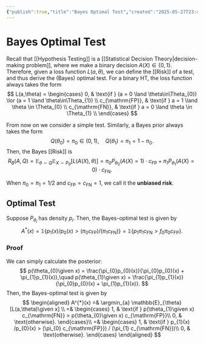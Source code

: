 ```yaml
---
{"publish":true,"title":"Bayes Optimal Test","created":"2025-05-27T23:48:18","modified":"2025-05-31T20:00:05","cssclasses":"","state":"done","sup":["[[Hypothesis Testing]]","[[Bayes Optimality]]"],"aliases":null,"type":"note"}
---
```



# Bayes Optimal Test

Recall that [[Hypothesis Testing]] is a [[Statistical Decision Theory\|decision-making problem]], where we make a binary decision $A(X)\in \{0,1\}$.
Therefore, given a loss function $L(a,\theta)$, we can define the [[Risk]] of a test, and thus derive the (Bayes) optimal test.
For a binary HT, the loss function always takes the form
$$
L(a,\theta) = \begin{cases}
0, & \text{if } (a = 0 \land \theta\in\Theta_{0}) \lor (a = 1 \land \theta\in\Theta_{1}) \\
c_{\mathrm{FP}}, & \text{if } a = 1 \land  \theta \in \Theta_{0} \\
c_{\mathrm{FN}}, & \text{if } a = 0 \land  \theta \in \Theta_{1} \\
\end{cases}
$$

From now on we consider a simple test.
Similarly, a Bayes prior always takes the form
$$
Q(\theta_{0}) = \pi_{0}\in (0,1), \quad Q(\theta_{1}) = \pi_{1} = 1 - \pi_{0}.
$$
Then, the Bayes [[Risk]] is
$$
R_{B}(A,Q) = \mathbb{E}_{\theta \sim Q} \mathbb{E}_{X \sim P_{\theta }} [L(A(X),\theta)]
= \pi_{0}P_{\theta_{0}}(A(X)=1) \cdot c_{\mathrm{FP}} + \pi_{1}P_{\theta_{1}}(A(X)=0) \cdot c_{\mathrm{FN}}.
$$

When $\pi_{0}=\pi_{1}=1 /2$ and $c_{\mathrm{FP}}=c_{\mathrm{FN}}=1$, we call it the **unbiased risk**.

## Optimal Test

Suppose $P_{\theta _{i}}$ has density $p_{{i}}$. Then, the Bayes-optimal test is given by
$$
A^{*}(x) = \mathbb{1} \{ p_{1}(x) /p_{0}(x) > (\pi_{0}c_{\mathrm{FP}}) / (\pi_{1}c_{\mathrm{FN}}) \}
= \mathbb{1}\{ p_{1}\pi_{1}c_{\mathrm{FN}} > f_{0}\pi_{0}c_{\mathrm{FP}} \}.
$$

### Proof

We can simply calculate the posterior:
$$
p(\theta_{0}\given x) = \frac{\pi_{0}p_{0}(x)}{\pi_{0}p_{0}(x) + \pi_{1}p_{1}(x)},\quad
p(\theta_{1}\given x) = \frac{\pi_{1}p_{1}(x)}{\pi_{0}p_{0}(x) + \pi_{1}p_{1}(x)}.
$$
Then, the Bayes-optimal test is given by
$$
\begin{aligned}
A^{*}(x) =& \argmin_{a} \mathbb{E}_{\theta}[L(a,\theta)\given x] \\
=& \begin{cases}
1, & \text{if } p(\theta_{1}\given x) c_{\mathrm{FN}} > p(\theta_{0}\given x) c_{\mathrm{FP}}\\
0, & \text{otherwise}.
\end{cases}\\
=& \begin{cases}
1, & \text{if } p_{1}(x) /p_{0}(x) > (\pi_{0} c_{\mathrm{FP}}) / (\pi_{1} c_{\mathrm{FN}})\\
0, & \text{otherwise}.
\end{cases}
\end{aligned}
$$
